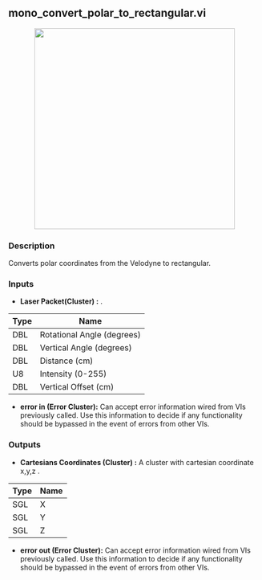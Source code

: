 ## mono_convert_polar_to_rectangular.vi
<p align="center">
<img src="https://github.com/monoDriveIO/client/raw/master/WikiPhotos/LV_client/utilities/mono__convert__polar__to__rectangularc.png" width="400"  />
</p>

### Description 
Converts polar coordinates from the Velodyne to rectangular.

### Inputs

- **Laser Packet(Cluster) :** .

| Type  | Name   |
| ------------ | ------------ |
|DBL  | Rotational Angle (degrees) |
|DBL | Vertical Angle (degrees)  |
|DBL | Distance (cm)  |
|U8 | Intensity (0-255)  |
|DBL | Vertical Offset (cm) |

- **error in (Error Cluster):** Can accept error information wired from VIs previously called. Use this information to decide if any functionality should be bypassed in the event of errors from other VIs.


### Outputs

- **Cartesians Coordinates (Cluster) :** A cluster with cartesian coordinate x,y,z .

| Type  | Name   |
| ------------ | ------------ |
|SGL  | X |
|SGL | Y  |
|SGL | Z  |
- **error out (Error Cluster):** Can accept error information wired from VIs previously called. Use this information to decide if any functionality should be bypassed in the event of errors from other VIs.
